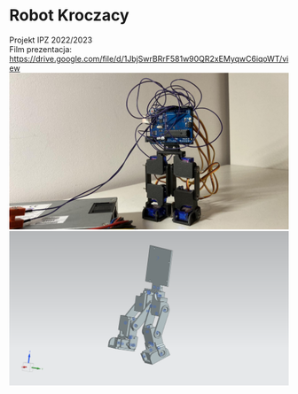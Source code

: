 # Robot Kroczacy
Projekt IPZ 2022/2023 </br>
Film prezentacja:</br>
https://drive.google.com/file/d/1JbjSwrBRrF581w90QR2xEMyqwC6iqoWT/view
<br>
![robot](robot.jpg)
<br>
![model1](model1.png)
